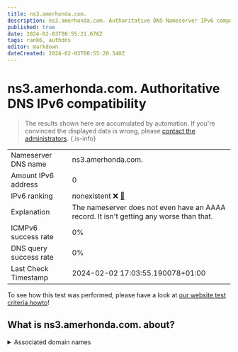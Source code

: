 ```yaml
---
title: ns3.amerhonda.com.
description: ns3.amerhonda.com. Authoritative DNS Nameserver IPv6 compatibility
published: true
date: 2024-02-03T00:55:21.676Z
tags: rank6, authdns
editor: markdown
dateCreated: 2024-02-03T00:55:20.340Z
---
```


# ns3.amerhonda.com. Authoritative DNS IPv6 compatibility

> The results shown here are accumulated by automation. If you're convinced the displayed data is wrong, please [contact the administrators](/howto/chat). 
{.is-info}




|   |   |
| - | - |
| Nameserver DNS name | ns3.amerhonda.com.
| Amount IPv6 address | 0
| IPv6 ranking | nonexistent :x: [🔗](/howto/ranking) |
| Explanation | The nameserver does not even have an AAAA record. It isn't getting any worse than that. |
| ICMPv6 success rate | 0%|
| DNS query success rate | 0% |
| Last Check Timestamp | 2024-02-02 17:03:55.190078+01:00 |

To see how this test was performed, please have a look at [our website test criteria howto](/howto/testcriteria/authdns)!


## What is ns3.amerhonda.com. about?






<details>
<summary>Associated domain names</summary>

www.honda.com

</details>
